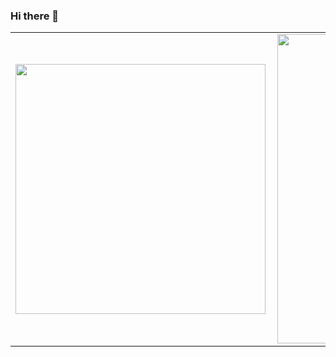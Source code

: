### Hi there 👋

<center>
<table>
    <tr>
        <td><img width="400px" align="left" src="https://github-readme-stats.vercel.app/api/top-langs/?username=violigon&hide=html&layout=compact&theme=buefy" /></td>
        <td><img width="495px" align="left" src="https://github-readme-stats.vercel.app/api?username=violigon&theme=buefy"/></td>
        <td><img src="https://raw.githubusercontent.com/iampavangandhi/iampavangandhi/master/gifs/Hi.gif" width="30px"></h2></td>
    </tr>   
</table>
</center>  
  
  

